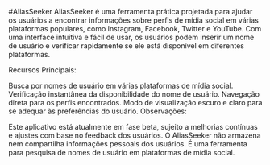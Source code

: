 #AliasSeeker
AliasSeeker é uma ferramenta prática projetada para ajudar os usuários a encontrar informações sobre perfis de mídia social em várias plataformas populares, como Instagram, Facebook, Twitter e YouTube. Com uma interface intuitiva e fácil de usar, os usuários podem inserir um nome de usuário e verificar rapidamente se ele está disponível em diferentes plataformas.

Recursos Principais:

Busca por nomes de usuário em várias plataformas de mídia social.
Verificação instantânea da disponibilidade do nome de usuário.
Navegação direta para os perfis encontrados.
Modo de visualização escuro e claro para se adequar às preferências do usuário.
Observações:

Este aplicativo está atualmente em fase beta, sujeito a melhorias contínuas e ajustes com base no feedback dos usuários.
O AliasSeeker não armazena nem compartilha informações pessoais dos usuários. É uma ferramenta para pesquisa de nomes de usuário em plataformas de mídia social.
